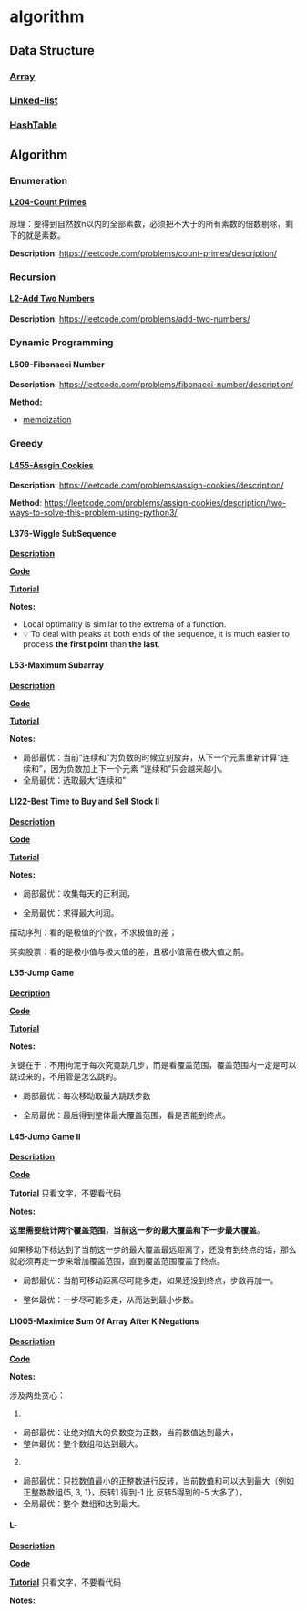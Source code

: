 # algorithm

## Data Structure
### [Array](./src/algorithm/array/README.MD)
### [Linked-list](./src/algorithm/linked-list/README.md)
### [HashTable](./src/algorithm/hash-table/README.md)

## Algorithm

### Enumeration

#### [L204-Count Primes](./src/algorithm/1.Enumeration/L204-Count%20Primes.py)

原理：要得到自然数n以内的全部素数，必须把不大于的所有素数的倍数剔除，剩下的就是素数。

**Description**: https://leetcode.com/problems/count-primes/description/



### Recursion

#### [L2-Add Two Numbers](./src/algorithm/2.Recursion/L2-AddTwoNumbers.py)
**Description**: https://leetcode.com/problems/add-two-numbers/



### Dynamic Programming

#### L509-Fibonacci Number
**Description**: https://leetcode.com/problems/fibonacci-number/description/

**Method:**

- [memoization](./src/algorithm/3.dynamic-programming/fibonacci/1.memoization.py)



### Greedy

#### [L455-Assgin Cookies](./src/algorithm/4.greedy/L455-AssignCookies.py)
**Description**: https://leetcode.com/problems/assign-cookies/description/

**Method**: https://leetcode.com/problems/assign-cookies/description/two-ways-to-solve-this-problem-using-python3/




#### L376-Wiggle SubSequence
**[Description](https://leetcode.com/problems/wiggle-subsequence/description/)**

**[Code](../algorithm/src/algorithm/4.greedy/L376-wiggleSubsequence.py)**

**[Tutorial](https://programmercarl.com/0376.%E6%91%86%E5%8A%A8%E5%BA%8F%E5%88%97.html#%E6%80%9D%E8%B7%AF-1-%E8%B4%AA%E5%BF%83%E8%A7%A3%E6%B3%95)**

**Notes:** 

-  Local optimality is similar to the extrema of a function.
- 💡 To deal with peaks at both ends of the sequence, it is much easier to process **the first point** than **the last**.




#### L53-Maximum Subarray

**[Description](https://leetcode.com/problems/maximum-subarray/)**

**[Code](../algorithm/src/algorithm/4.greedy/L53-MaximumSubarray.py)**

**[Tutorial](https://programmercarl.com/0053.%E6%9C%80%E5%A4%A7%E5%AD%90%E5%BA%8F%E5%92%8C.html)**

**Notes:**

- 局部最优：当前“连续和”为负数的时候立刻放弃，从下一个元素重新计算“连续和”，因为负数加上下一个元素 “连续和”只会越来越小。
- 全局最优：选取最大“连续和”




#### L122-Best Time to Buy and Sell Stock II


**[Description](https://leetcode.com/problems/best-time-to-buy-and-sell-stock-ii/description/)**

**[Code](../algorithm/src/algorithm/4.greedy/L122.%20Best%20Time%20to%20Buy%20and%20Sell%20Stock%20II.py)**

**[Tutorial](https://www.programmercarl.com/0122.%E4%B9%B0%E5%8D%96%E8%82%A1%E7%A5%A8%E7%9A%84%E6%9C%80%E4%BD%B3%E6%97%B6%E6%9C%BAII.html#%E6%80%9D%E8%B7%AF)**

**Notes:**

- 局部最优：收集每天的正利润，

- 全局最优：求得最大利润。

摆动序列：看的是极值的个数，不求极值的差；

买卖股票：看的是极小值与极大值的差，且极小值需在极大值之前。



#### L55-Jump Game

**[Decription](https://leetcode.com/problems/jump-game/description/)**

**[Code](./src/algorithm/4.greedy/L55.jump-game.py)**

**[Tutorial](https://www.programmercarl.com/0055.%E8%B7%B3%E8%B7%83%E6%B8%B8%E6%88%8F.html#%E6%80%9D%E8%B7%AF)**

**Notes:**

关键在于：不用拘泥于每次究竟跳几步，而是看覆盖范围，覆盖范围内一定是可以跳过来的，不用管是怎么跳的。

- 局部最优：每次移动取最大跳跃步数

- 全局最优：最后得到整体最大覆盖范围，看是否能到终点。





#### L45-Jump Game II

**[Description](https://leetcode.com/problems/jump-game-ii/description/)**

**[Code](./src/algorithm/4.greedy/45.jump-game-ii.py)**

**[Tutorial](https://programmercarl.com/0045.%E8%B7%B3%E8%B7%83%E6%B8%B8%E6%88%8FII.html)** 只看文字，不要看代码

**Notes:**

**这里需要统计两个覆盖范围，当前这一步的最大覆盖和下一步最大覆盖**。

如果移动下标达到了当前这一步的最大覆盖最远距离了，还没有到终点的话，那么就必须再走一步来增加覆盖范围，直到覆盖范围覆盖了终点。

- 局部最优：当前可移动距离尽可能多走，如果还没到终点，步数再加一。

- 整体最优：一步尽可能多走，从而达到最小步数。



#### L1005-Maximize Sum Of Array After K Negations

**[Description](https://leetcode.com/problems/maximize-sum-of-array-after-k-negations/description/)**

**[Code](./src/algorithm/4.greedy/1005.maximize-sum-of-array-after-k-negations.py)**

**Notes:**

涉及两处贪心：

1.

- 局部最优：让绝对值大的负数变为正数，当前数值达到最大，
- 整体最优：整个数组和达到最大。

2.

- 局部最优：只找数值最小的正整数进行反转，当前数值和可以达到最大（例如正整数数组{5, 3, 1}，反转1 得到-1 比 反转5得到的-5 大多了），
- 全局最优：整个 数组和达到最大。





#### L-

**[Description](https://leetcode.com/problems/maximize-sum-of-array-after-k-negations/description/)**

**[Code](./src/algorithm/4.greedy/1005.maximize-sum-of-array-after-k-negations.py)**

**[Tutorial](https://programmercarl.com/1005.K%E6%AC%A1%E5%8F%96%E5%8F%8D%E5%90%8E%E6%9C%80%E5%A4%A7%E5%8C%96%E7%9A%84%E6%95%B0%E7%BB%84%E5%92%8C.html)** 只看文字，不要看代码

**Notes:**






